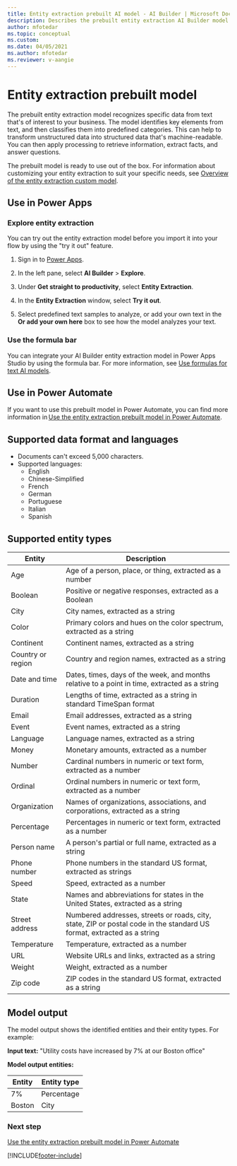 ```yaml
---
title: Entity extraction prebuilt AI model - AI Builder | Microsoft Docs
description: Describes the prebuilt entity extraction AI Builder model.
author: mfotedar
ms.topic: conceptual
ms.custom: 
ms.date: 04/05/2021
ms.author: mfotedar
ms.reviewer: v-aangie
---
```


# Entity extraction prebuilt model 

The prebuilt entity extraction model recognizes specific data from text that's of interest to your business. The model identifies key elements from text, and then classifies them into predefined categories. This can help to transform unstructured data into structured data that's machine-readable. You can then apply processing to retrieve information, extract facts, and answer questions.

The prebuilt model is ready to use out of the box. For information about customizing your entity extraction to suit your specific needs, see [Overview of the entity extraction custom model](entity-extraction-overview.md).

## Use in Power Apps

### Explore entity extraction

You can try out the entity extraction model before you import it into your flow by using the "try it out" feature.

1. Sign in to [Power Apps](https://make.powerapps.com).

1. In the left pane, select **AI Builder** > **Explore**.

1. Under **Get straight to productivity**, select **Entity Extraction**.

1. In the **Entity Extraction** window, select **Try it out**.

1. Select predefined text samples to analyze, or add your own text in the **Or add your own here** box to see how the model analyzes your text.

### Use the formula bar

You can integrate your AI Builder entity extraction model in Power Apps Studio by using the formula bar. For more information, see [Use formulas for text AI models](formula-bar.md#entity-extraction).

## Use in Power Automate

If you want to use this prebuilt model in Power Automate, you can find more information in [Use the entity extraction prebuilt model in Power Automate](prebuilt-entity-extraction-pwr-automate.md).

## Supported data format and languages

- Documents can't exceed 5,000 characters.
- Supported languages:
  - English
  - Chinese-Simplified
  - French
  - German
  - Portuguese
  - Italian
  - Spanish

## Supported entity types

|Entity  |Description |
|---------|---------|
|Age|Age of a person, place, or thing, extracted as a number|
|Boolean|Positive or negative responses, extracted as a Boolean|
|City|City names, extracted as a string|
|Color|Primary colors and hues on the color spectrum, extracted as a string|
|Continent|Continent names, extracted as a string|
|Country or region|Country and region names, extracted as a string|
|Date and time|Dates, times, days of the week, and months relative to a point in time, extracted as a string|
|Duration|Lengths of time, extracted as a string in standard TimeSpan format|
|Email|Email addresses, extracted as a string|
|Event|Event names, extracted as a string|
|Language|Language names, extracted as a string|
|Money|Monetary amounts, extracted as a number|
|Number|Cardinal numbers in numeric or text form, extracted as a number|
|Ordinal|Ordinal numbers in numeric or text form, extracted as a number|
|Organization|Names of organizations, associations, and corporations, extracted as a string|
|Percentage|Percentages in numeric or text form, extracted as a number|
|Person name|A person's partial or full name, extracted as a string|
|Phone number|Phone numbers in the standard US format, extracted as strings|
|Speed|Speed, extracted as a number|
|State|Names and abbreviations for states in the United States, extracted as a string|
|Street address|Numbered addresses, streets or roads, city, state, ZIP or postal code in the standard US format, extracted as a string|
|Temperature|Temperature, extracted as a number|
|URL|Website URLs and links, extracted as a string|
|Weight|Weight, extracted as a number|
|Zip code|ZIP codes in the standard US format, extracted as a string|

## Model output

The model output shows the identified entities and their entity types. For example:

**Input text:** "Utility costs have increased by 7% at our Boston office"

**Model output entities:**

|Entity |Entity type |
|---------|---------|
|7%    | Percentage  |
|Boston  |City   |

### Next step

[Use the entity extraction prebuilt model in Power Automate](prebuilt-entity-extraction-pwr-automate.md)


[!INCLUDE[footer-include](includes/footer-banner.md)]